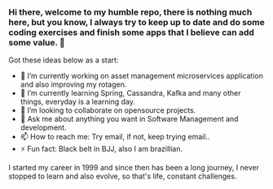 ### Hi there, welcome to my humble repo, there is nothing much here, but you know, I always try to keep up to date and do some coding exercises and finish some apps that I believe can add some value. 👋

Got these ideas below as a start:

- 🔭 I’m currently working on asset management microservices application and also improving my rotagen.
- 🌱 I’m currently learning Spring, Cassandra, Kafka and many other things, everyday is a learning day.
- 👯 I’m looking to collaborate on opensource projects.
- 💬 Ask me about anything you want in Software Management and development.
- 📫 How to reach me: Try email, if not, keep trying email.. 
- ⚡ Fun fact: Black belt in BJJ, also I am brazillian.

I started my career in 1999 and since then has been a long journey, I never stopped to learn and also evolve, so that's life, constant challenges.
